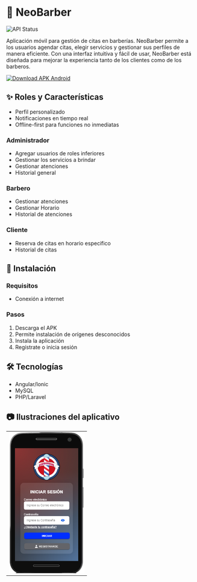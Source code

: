 # 📱 NeoBarber

![API Status](https://img.shields.io/website?down_color=red&down_message=offline&up_color=green&up_message=online&url=https://barberia1.mandanga.co/public/api/&label=API%20NeoBarber)

Aplicación móvil para gestión de citas en barberías. NeoBarber permite a los usuarios agendar citas, elegir servicios y gestionar sus perfiles de manera eficiente. Con una interfaz intuitiva y fácil de usar, NeoBarber está diseñada para mejorar la experiencia tanto de los clientes como de los barberos.

[![Download APK Android](https://img.shields.io/badge/Descargar-APK-blue.svg?logo=android)](https://og4j3a.by.files.1drv.com/y4my3PbCG6rvXbbO5_xgKgo3YPR7qU6kArSUYrl7yufIEKAaeIb4ov5I5brKC6602zuDyaLlCnSgfyESvQHW6O4L6tdDuLCMPV-i5iIlKboAvzP3Sz0545yExd0Ks5BTa_7OZrQmzE5iyb0t5hlLT6qELlQDpXXgehAcH8AFrSCnYn9hvcO0HufaYoPUn-KsqblTrVaFTZUjeO78QYJG9bJfCRhmRPLFZ5BSzo6tnYTm-0?AVOverride=1)

## ✨ Roles y Características
- Perfil personalizado
- Notificaciones en tiempo real
- Offline-first para funciones no inmediatas
### Administrador
- Agregar usuarios de roles inferiores
- Gestionar los servicios a brindar
- Gestionar atenciones
- Historial general
### Barbero
- Gestionar atenciones
- Gestionar Horario
- Historial de atenciones
### Cliente
- Reserva de citas en horario especifico
- Historial de citas

## 🚀 Instalación

### Requisitos
<!-- - Android 6.0 o superior
- 25MB de espacio libre -->
- Conexión a internet

### Pasos
1. Descarga el APK
2. Permite instalación de orígenes desconocidos
3. Instala la aplicación
4. Regístrate o inicia sesión

## 🛠️ Tecnologías

- Angular/Ionic 
- MySQL
- PHP/Laravel
<!-- - Firebase -->

## 📷 Ilustraciones del aplicativo

<table>
 <tr>
   <td><img src="resources/neo-barber/image.png" width="200"/></td>
   <!-- <td><img src="screenshots/home.jpg" width="200"/></td> -->
   <!-- <td><img src="screenshots/profile.jpg" width="200"/></td> -->
 </tr>
</table>
